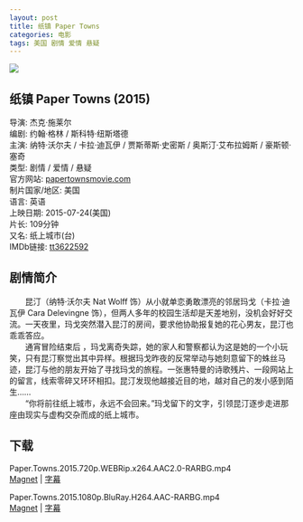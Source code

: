 ```yaml
---
layout: post
title: 纸镇 Paper Towns
categories: 电影
tags: 美国 剧情 爱情 悬疑
---
```


[![](http://i11.tietuku.cn/b0e8809fbaa9f8a6t.jpg)](http://i11.tietuku.cn/b0e8809fbaa9f8a6.jpg)

## 纸镇 Paper Towns (2015)
导演: 杰克·施莱尔  
编剧: 约翰·格林 / 斯科特·纽斯塔德  
主演: 纳特·沃尔夫 / 卡拉·迪瓦伊 / 贾斯蒂斯·史密斯 / 奥斯汀·艾布拉姆斯 / 豪斯顿·塞奇  
类型: 剧情 / 爱情 / 悬疑  
官方网站: [papertownsmovie.com](http://papertownsmovie.com/)  
制片国家/地区: 美国  
语言: 英语  
上映日期: 2015-07-24(美国)  
片长: 109分钟  
又名: 纸上城市(台)  
IMDb链接: [tt3622592](http://www.imdb.com/title/tt3622592)

## 剧情简介
　　昆汀（纳特·沃尔夫 Nat Wolff 饰）从小就单恋勇敢漂亮的邻居玛戈（卡拉·迪瓦伊 Cara Delevingne 饰），但两人多年的校园生活却是天差地别，没机会好好交流。一天夜里，玛戈突然潜入昆汀的房间，要求他协助报复她的花心男友，昆汀也乖乖答应。  
　　通宵冒险结束后 ，玛戈离奇失踪，她的家人和警察都认为这是她的一个小玩笑，只有昆汀察觉出其中异样。根据玛戈昨夜的反常举动与她刻意留下的蛛丝马迹，昆汀与他的朋友开始了寻找玛戈的旅程。一张惠特曼的诗歌残片、一段网站上的留言，线索零碎又环环相扣。昆汀发现他越接近目的地，越对自己的发小感到陌生……  
　　“你将前往纸上城市，永远不会回来。”玛戈留下的文字，引领昆汀逐步走进那座由现实与虚构交杂而成的纸上城市。

## 下载
Paper.Towns.2015.720p.WEBRip.x264.AAC2.0-RARBG.mp4  
[Magnet](magnet:?xt=urn:btih:DE86208FF5FCA6AC610E5007F55B5ACBD58553FA) | [字幕](http://7xqm73.com1.z0.glb.clouddn.com/movie%2F2015%2FPaper.Towns.2015.720p.WEBRip.x264.AAC2.0-RARBG.zip)

Paper.Towns.2015.1080p.BluRay.H264.AAC-RARBG.mp4  
[Magnet](magnet:?xt=urn:btih:77DBBD569DBEC3A9882B10370BB996EE39AE5E2B) | [字幕](http://7xqm73.com1.z0.glb.clouddn.com/movie%2F2015%2FPaper.Towns.2015.1080p.BluRay.H264.AAC-RARBG.zip)
